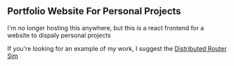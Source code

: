 ## Portfolio Website For Personal Projects

I'm no longer hosting this anywhere, but this is a react frontend for a website to dispaly personal projects

If you're looking for an example of my work, I suggest the [Distributed Router Sim]([url]("https://github.com/hud987/DistributedRouters"))


